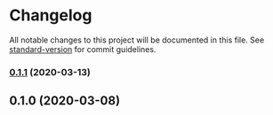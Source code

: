 # Changelog

All notable changes to this project will be documented in this file. See [standard-version](https://github.com/conventional-changelog/standard-version) for commit guidelines.

### [0.1.1](https://github.com/rhangai/vue-layout-collection/compare/v0.1.0...v0.1.1) (2020-03-13)

## 0.1.0 (2020-03-08)
